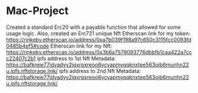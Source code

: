 # Mac-Project
 Created a standard Erc20 with a payable function that allowed for some usage logic. Also, created an Erc721 unique Nft
 Etherscan link for my token: https://rinkeby.etherscan.io/address/0xa7b039f198a97c650c3115fcc0093fd0485b4ef5#code
 Etherscan link for my Nft: https://rinkeby.etherscan.io/address/0x3b6a7579093776dbbfb1caa422a7ccc22407c2b1
 ipfs address to 1st Nft Metadata: https://bafkreie77idyadyy2jqxrpxreoo6ycyapmyqqknxtee563ojb6munhn22u.ipfs.nftstorage.link/
 ipfs address to 2nd Nft Metadata: https://bafkreie77idyadyy2jqxrpxreoo6ycyapmyqqknxtee563ojb6munhn22u.ipfs.nftstorage.link/
